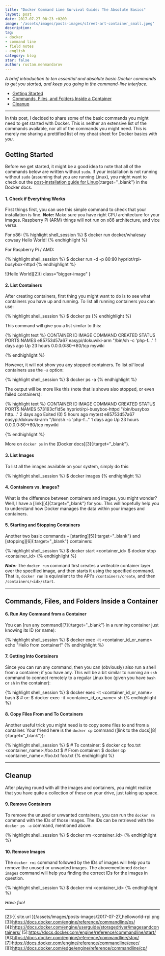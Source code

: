 ```yaml
---
title: "Docker Command Line Survival Guide: The Absolute Basics"
layout: post
date: 2017-07-27 08:23 +0200
image: '/assets/images/posts-images/street-art-container_small.jpeg'
description:
tag:
- docker
- command line
- field notes
- english
category: blog
star: false
author: rustam.mehmandarov
---
```


_A brief introduction to ten essential and absolute basic Docker commands to get you started, and keep you going in the command-line interface._

- [Getting Started](#getting-started)
- [Commands, Files, and Folders Inside a Container](#commands-files-and-folders-inside-a-container)
- [Cleanup](#cleanup)

---

In this post, I decided to share some of the basic commands you might need to get started with Docker. This is neither an extensive list of the commands available, nor all of the commands you might need. This is merely me sharing a prettified list of my cheat sheet for Docker basics with _you_.

## Getting Started

Before we get started, it might be a good idea to note that all of the commands below are written without `sudo`. If your installation is not running without `sudo` (assuming that you are running Linux), you might want to check out the [post-installation guide for Linux][1]{:target="_blank"} in the Docker docs.

#### 1. Check if Everything Works

First things first, you can use this simple command to check that your installation is fine. ___Note:___ Make sure you have right CPU architecture for your images. Raspberry Pi (ARM) things will not run on x86 architecture, and vice versa.

For x86:
{% highlight shell_session %}
$ docker run docker/whalesay cowsay Hello World!
{% endhighlight %}

For Raspberry Pi / AMD:

{% highlight shell_session %}
$ docker run -d -p 80:80 hypriot/rpi-busybox-httpd
{% endhighlight %}

![Hello World][2]{: class="bigger-image" }

#### 2. List Containers

After creating containers, first thing you might want to do is to see what containers you have up and running. To list all running containers you can use:

{% highlight shell_session %}
$ docker ps
{% endhighlight %}

This command will give you a list similar to this:

{% highlight text %}
CONTAINER ID        IMAGE                       COMMAND                  CREATED             STATUS                    PORTS                NAMES
e85753d57a67        easypi/dokuwiki-arm         "/bin/sh -c 'php-f..."   1 days ago          Up 23 hours               0.0.0.0:80->80/tcp   mywiki

{% endhighlight %}

However, it will not show you any stopped containers. To list _all_ local containers use the `-a` option:

{% highlight shell_session %}
$ docker ps -a
{% endhighlight %}

The output will be more like this (note that is shows also stopped, or even failed containers):

{% highlight text %}
CONTAINER ID        IMAGE                       COMMAND                  CREATED             STATUS                    PORTS                NAMES
573193cf1d5e        hypriot/rpi-busybox-httpd   "/bin/busybox http..."   2 days ago          Exited (0) 5 hours ago                         mytest
e85753d57a67        easypi/dokuwiki-arm         "/bin/sh -c 'php-f..."   1 days ago          Up 23 hours               0.0.0.0:80->80/tcp   mywiki

{% endhighlight %}

More on `docker ps` in the [Docker docs][3]{:target="_blank"}.

#### 3. List Images

To list all the images available on your system, simply do this:

{% highlight shell_session %}
$ docker images
{% endhighlight %}

#### 4. Containers vs. Images?

What is the difference between containers and images, you might wonder? Well, I have a [link][4]{:target="_blank"} for you. This will hopefully help you to understand how Docker manages the data within your images and containers.

#### 5. Starting and Stopping Containers

Another two basic commands – [starting][5]{:target="_blank"} and [stopping][6]{:target="_blank"} containers:

{% highlight shell_session %}
$ docker start <container_id>
$ docker stop <container_id>
{% endhighlight %}

___Note:___ The `docker run` command first creates a writeable container layer over the specified image, and then starts it using the specified command. That is, `docker run` is equivalent to the API's `/containers/create`, and then `/containers/<id>/start`.

---

## Commands, Files, and Folders Inside a Container

#### 6. Run Any Command from a Container
You can [run any command][7]{:target="_blank"} in a running container just knowing its ID (or name):

{% highlight shell_session %}
$ docker exec -it <container_id_or_name> echo "Hello from container!"
{% endhighlight %}

#### 7. Getting Into Containers

Since you can run any command, then you can (obviously) also run a shell from a container; if you have any. This will be a bit similar to running an `ssh` command to connect remotely to a regular Linux box (given you have `bash` or `sh` in the container):

{% highlight shell_session %}
$ docker exec -it <container_id_or_name> bash
$ # or:
$ docker exec -it <container_id_or_name> sh
{% endhighlight %}

#### 8. Copy Files From and To Containers

Another useful trick you might need is to copy some files to and from a container. Your friend here is the `docker cp` command ([link to the docs][8]{:target="_blank"}):

{% highlight shell_session %}
$ # To container:
$ docker cp foo.txt <container_name>:/foo.txt
$ # From container:
$ docker cp <container_name>:/foo.txt foo.txt
{% endhighlight %}

---

## Cleanup

After playing round with all the images and containers, you might realize that you have quite a collection of these on your drive, just taking up space.

#### 9. Remove Containers

To remove the unused or unwanted containers, you can run the `docker rm` command with the IDs of those images. The IDs can be retrieved with the `docker ps -a` command, mentioned above.

{% highlight shell_session %}
$ docker rm <container_id>
{% endhighlight %}

#### 10. Remove Images

The `docker rmi` command followed by the IDs of images will help you to remove the unused or unwanted images. The abovementioned `docker images` command will help you finding the correct IDs for the images in question.

{% highlight shell_session %}
$ docker rmi <container_id>
{% endhighlight %}

_Have fun!_

---

[1]:https://docs.docker.com/engine/installation/linux/linux-postinstall/
[2]:{{ site.url }}/assets/images/posts-images/2017-07-27_helloworld-rpi.png
[3]:https://docs.docker.com/engine/reference/commandline/ps/
[4]:https://docs.docker.com/engine/userguide/storagedriver/imagesandcontainers/
[5]:https://docs.docker.com/engine/reference/commandline/start/
[6]:https://docs.docker.com/engine/reference/commandline/stop/
[7]:https://docs.docker.com/engine/reference/commandline/exec/
[8]:https://docs.docker.com/edge/engine/reference/commandline/cp/

